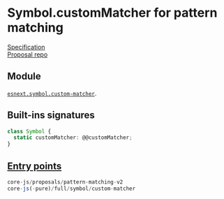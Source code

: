 # Symbol.customMatcher for pattern matching
[Specification](https://tc39.es/proposal-pattern-matching/)\
[Proposal repo](https://github.com/tc39/proposal-pattern-matching)

## Module
[`esnext.symbol.custom-matcher`](https://github.com/zloirock/core-js/blob/master/packages/core-js/modules/esnext.symbol.custom-matcher.js).

## Built-ins signatures
```ts
class Symbol {
  static customMatcher: @@customMatcher;
}
```

## [Entry points]({docs-version}/docs/usage#h-entry-points)
```ts
core-js/proposals/pattern-matching-v2
core-js(-pure)/full/symbol/custom-matcher
```

